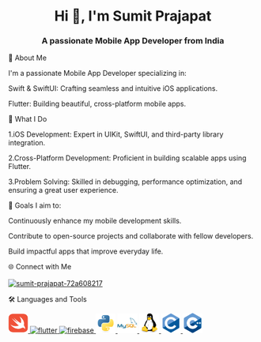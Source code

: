 <h1 align="center">Hi 👋, I'm Sumit Prajapat</h1> <h3 align="center">A passionate Mobile App Developer from India</h3>

🌟 About Me


I'm a passionate Mobile App Developer specializing in:

Swift & SwiftUI: Crafting seamless and intuitive iOS applications.

Flutter: Building beautiful, cross-platform mobile apps.

💼 What I Do


1.iOS Development: Expert in UIKit, SwiftUI, and third-party library integration.

2.Cross-Platform Development: Proficient in building scalable apps using Flutter.

3.Problem Solving: Skilled in debugging, performance optimization, and ensuring a great user experience.

🚀 Goals
I aim to:


Continuously enhance my mobile development skills.

Contribute to open-source projects and collaborate with fellow developers.

Build impactful apps that improve everyday life.

🌐 Connect with Me
<p align="left"> <a href="https://linkedin.com/in/sumit-prajapat" target="_blank"><img align="center" src="https://raw.githubusercontent.com/rahuldkjain/github-profile-readme-generator/master/src/images/icons/Social/linked-in-alt.svg" alt="sumit-prajapat-72a608217" height="30" width="40" /></a> </p>


🛠 Languages and Tools
<p align="left"> <a href="https://developer.apple.com/swift/" target="_blank" rel="noreferrer"> <img src="https://raw.githubusercontent.com/devicons/devicon/master/icons/swift/swift-original.svg" alt="swift" width="40" height="40" /> </a> <a href="https://flutter.dev" target="_blank" rel="noreferrer"> <img src="https://www.vectorlogo.zone/logos/flutterio/flutterio-icon.svg" alt="flutter" width="40" height="40" /> </a> <a href="https://firebase.google.com/" target="_blank" rel="noreferrer"> <img src="https://www.vectorlogo.zone/logos/firebase/firebase-icon.svg" alt="firebase" width="40" height="40" /> </a> <a href="https://www.python.org" target="_blank" rel="noreferrer"> <img src="https://raw.githubusercontent.com/devicons/devicon/master/icons/python/python-original.svg" alt="python" width="40" height="40" /> </a> <a href="https://www.mysql.com/" target="_blank" rel="noreferrer"> <img src="https://raw.githubusercontent.com/devicons/devicon/master/icons/mysql/mysql-original-wordmark.svg" alt="mysql" width="40" height="40" /> </a> <a href="https://www.linux.org/" target="_blank" rel="noreferrer"> <img src="https://raw.githubusercontent.com/devicons/devicon/master/icons/linux/linux-original.svg" alt="linux" width="40" height="40" /> </a> <a href="https://www.cprogramming.com/" target="_blank" rel="noreferrer"> <img src="https://raw.githubusercontent.com/devicons/devicon/master/icons/c/c-original.svg" alt="c" width="40" height="40" /> </a> <a href="https://www.w3schools.com/cpp/" target="_blank" rel="noreferrer"> <img src="https://raw.githubusercontent.com/devicons/devicon/master/icons/cplusplus/cplusplus-original.svg" alt="cplusplus" width="40" height="40" /> </a> </p>
